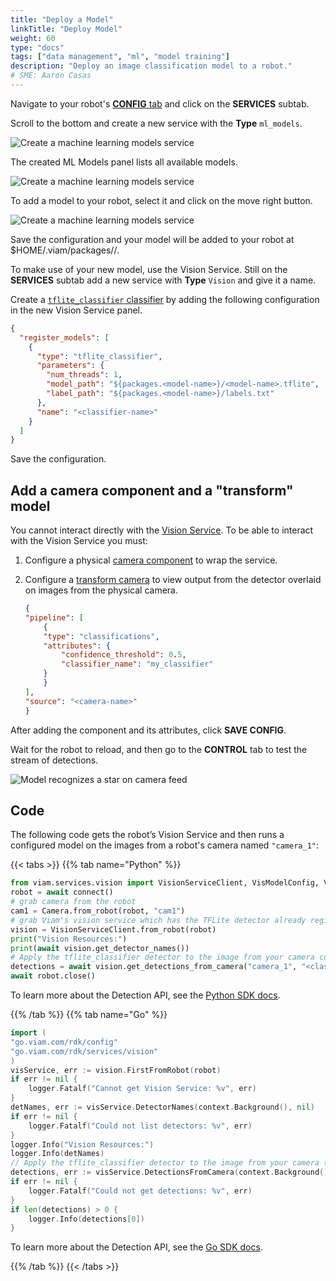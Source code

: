 ```yaml
---
title: "Deploy a Model"
linkTitle: "Deploy Model"
weight: 60
type: "docs"
tags: ["data management", "ml", "model training"]
description: "Deploy an image classification model to a robot."
# SME: Aaron Casas
---
```


Navigate to your robot's [**CONFIG** tab](https://app.viam.com/robot) and click on the **SERVICES** subtab.

Scroll to the bottom and create a new service with the **Type** `ml_models`.

![Create a machine learning models service](../img/ml-models-service.png)

The created ML Models panel lists all available models.

![Create a machine learning models service](../img/available-models.png)

To add a model to your robot, select it and click on the move right button.

![Create a machine learning models service](../img/added-model.png)

Save the configuration and your model will be added to your robot at <file>$HOME/.viam/packages/<model-name>/<file-name></file>.

To make use of your new model, use the Vision Service.
Still on the **SERVICES** subtab add a new service with **Type** `Vision` and give it a name.

Create a [`tflite_classifier` classifier](../../../services/vision/#classification) by adding the following configuration in the new Vision Service panel.

```json
{
  "register_models": [
    {
      "type": "tflite_classifier",
      "parameters": {
        "num_threads": 1,
        "model_path": "${packages.<model-name>}/<model-name>.tflite",
        "label_path": "${packages.<model-name>}/labels.txt"
      },
      "name": "<classifier-name>"
    }
  ]
}
```

Save the configuration.

## Add a camera component and a "transform" model

You cannot interact directly with the [Vision Service](/services/vision/).
To be able to interact with the Vision Service you must:

1. Configure a physical [camera component](../../../components/camera) to wrap the service.
2. Configure a [transform camera](../../../components/camera/transform) to view output from the detector overlaid on images from the physical camera.

    ```json
    {
    "pipeline": [
        {
        "type": "classifications",
        "attributes": {
            "confidence_threshold": 0.5,
            "classifier_name": "my_classifier"
        }
        }
    ],
    "source": "<camera-name>"
    }
    ```

After adding the component and its attributes, click **SAVE CONFIG**.

Wait for the robot to reload, and then go to the **CONTROL** tab to test the stream of detections.

![Model recognizes a star on camera feed](../img/model-on-camera.png)

## Code

The following code gets the robot’s Vision Service and then runs a configured model on the images from a robot's camera named `"camera_1"`:

{{< tabs >}}
{{% tab name="Python" %}}

```python {class="line-numbers linkable-line-numbers"}
from viam.services.vision import VisionServiceClient, VisModelConfig, VisModelType
robot = await connect()
# grab camera from the robot
cam1 = Camera.from_robot(robot, "cam1")
# grab Viam's vision service which has the TFLite detector already registered
vision = VisionServiceClient.from_robot(robot)
print("Vision Resources:")
print(await vision.get_detector_names())
# Apply the tflite_classifier detector to the image from your camera configured as "camera_1"
detections = await vision.get_detections_from_camera("camera_1", "<classifier-detector-name>")
await robot.close()
```

To learn more about the Detection API, see the [Python SDK docs](https://python.viam.dev/autoapi/viam/services/vision/index.html).

{{% /tab %}}
{{% tab name="Go" %}}

```go {class="line-numbers linkable-line-numbers"}
import (
"go.viam.com/rdk/config"
"go.viam.com/rdk/services/vision"
)
visService, err := vision.FirstFromRobot(robot)
if err != nil {
    logger.Fatalf("Cannot get Vision Service: %v", err)
}
detNames, err := visService.DetectorNames(context.Background(), nil)
if err != nil {
    logger.Fatalf("Could not list detectors: %v", err)
}
logger.Info("Vision Resources:")
logger.Info(detNames)
// Apply the tflite_classifier detector to the image from your camera (configured as "camera_1")
detections, err := visService.DetectionsFromCamera(context.Background(), "camera_1", "<classifier-detector-name>", nil)
if err != nil {
    logger.Fatalf("Could not get detections: %v", err)
}
if len(detections) > 0 {
    logger.Info(detections[0])
}
```

To learn more about the Detection API, see the [Go SDK docs](https://pkg.go.dev/go.viam.com/rdk/vision).

{{% /tab %}}
{{< /tabs >}}
